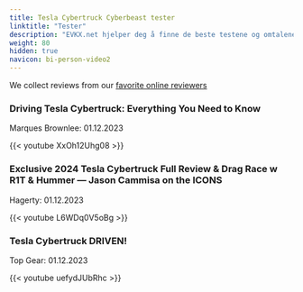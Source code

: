 ```yaml
---
title: Tesla Cybertruck Cyberbeast tester
linktitle: "Tester"
description: "EVKX.net hjelper deg å finne de beste testene og omtalene av denne modellen. "
weight: 80
hidden: true
navicon: bi-person-video2
---
```

We collect reviews from our [favorite online reviewers](/guides/evreviewers/)

<div class="container text-center shadow p-2 pe-4 mb-5 bg-body-tertiary rounded border">
<h3>Driving Tesla Cybertruck: Everything You Need to Know</h3>
<p>Marques Brownlee: 01.12.2023</p>

{{< youtube XxOh12Uhg08 >}}

</div>
<div class="container text-center shadow p-2 pe-4 mb-5 bg-body-tertiary rounded border">
<h3>Exclusive 2024 Tesla Cybertruck Full Review & Drag Race w R1T & Hummer — Jason Cammisa on the ICONS</h3>
<p>Hagerty: 01.12.2023</p>

{{< youtube L6WDq0V5oBg >}}

</div>
<div class="container text-center shadow p-2 pe-4 mb-5 bg-body-tertiary rounded border">
<h3>Tesla Cybertruck DRIVEN!</h3>
<p>Top Gear: 01.12.2023</p>

{{< youtube uefydJUbRhc >}}

</div>
